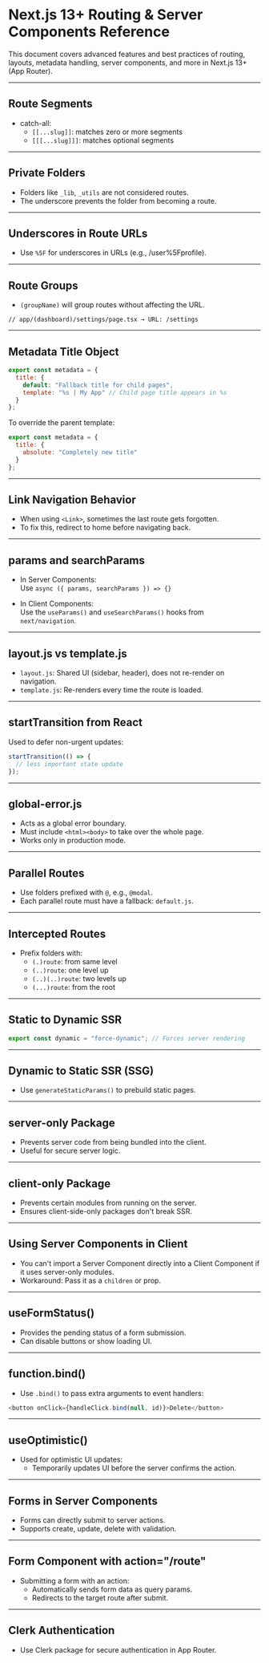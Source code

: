 # Next.js 13+ Routing & Server Components Reference

This document covers advanced features and best practices of routing, layouts, metadata handling, server components, and more in Next.js 13+ (App Router).

---

## Route Segments

- catch-all:  
  - ``[[...slug]]``: matches zero or more segments  
  - ``[[[...slug]]]``: matches optional segments

---

## Private Folders

- Folders like `_lib`, `_utils` are not considered routes.
- The underscore prevents the folder from becoming a route.

---

## Underscores in Route URLs

- Use `%5F` for underscores in URLs (e.g., /user%5Fprofile).

---

## Route Groups

- `(groupName)` will group routes without affecting the URL.

```tsx
// app/(dashboard)/settings/page.tsx → URL: /settings
```

---

## Metadata Title Object

```js
export const metadata = {
  title: {
    default: "Fallback title for child pages",
    template: "%s | My App" // Child page title appears in %s
  }
};
```

To override the parent template:

```js
export const metadata = {
  title: {
    absolute: "Completely new title"
  }
};
```

---

## Link Navigation Behavior

- When using `<Link>`, sometimes the last route gets forgotten.
- To fix this, redirect to home before navigating back.

---

## params and searchParams

- In Server Components:  
  Use `async ({ params, searchParams }) => {}`

- In Client Components:  
  Use the `useParams()` and `useSearchParams()` hooks from `next/navigation`.

---

## layout.js vs template.js

- `layout.js`: Shared UI (sidebar, header), does not re-render on navigation.
- `template.js`: Re-renders every time the route is loaded.

---

## startTransition from React

Used to defer non-urgent updates:

```js
startTransition(() => {
  // less important state update
});
```

---

## global-error.js

- Acts as a global error boundary.
- Must include `<html><body>` to take over the whole page.
- Works only in production mode.

---

## Parallel Routes

- Use folders prefixed with `@`, e.g., `@modal`.
- Each parallel route must have a fallback: `default.js`.

---

## Intercepted Routes

- Prefix folders with:
  - `(.)route`: from same level  
  - `(..)route`: one level up  
  - `(..)(..)route`: two levels up  
  - `(...)route`: from the root

---

## Static to Dynamic SSR

```js
export const dynamic = "force-dynamic"; // Forces server rendering
```

---

## Dynamic to Static SSR (SSG)

- Use `generateStaticParams()` to prebuild static pages.

---

## server-only Package

- Prevents server code from being bundled into the client.
- Useful for secure server logic.

---

## client-only Package

- Prevents certain modules from running on the server.
- Ensures client-side-only packages don't break SSR.

---

## Using Server Components in Client

- You can't import a Server Component directly into a Client Component if it uses server-only modules.
- Workaround: Pass it as a `children` or prop.

---

## useFormStatus()

- Provides the pending status of a form submission.
- Can disable buttons or show loading UI.

---

## function.bind()

- Use `.bind()` to pass extra arguments to event handlers:

```js
<button onClick={handleClick.bind(null, id)}>Delete</button>
```

---

## useOptimistic()

- Used for optimistic UI updates:
  - Temporarily updates UI before the server confirms the action.

---

## Forms in Server Components

- Forms can directly submit to server actions.
- Supports create, update, delete with validation.

---

## Form Component with action="/route"

- Submitting a form with an action:
  - Automatically sends form data as query params.
  - Redirects to the target route after submit.

---

## Clerk Authentication

- Use Clerk package for secure authentication in App Router.
